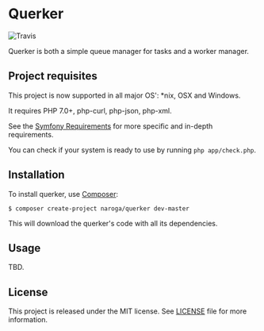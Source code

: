 Querker
=======

![Travis](https://travis-ci.org/naroga/querker.svg?branch=master)

Querker is both a simple queue manager for tasks and a worker manager.

Project requisites
------------------

This project is now supported in all major OS': *nix, OSX and Windows.

It requires PHP 7.0+, php-curl, php-json, php-xml.

See the [Symfony Requirements](http://symfony.com/doc/current/reference/requirements.html)
for more specific and in-depth requirements.

You can check if your system is ready to use by running `php app/check.php`.

Installation
------------

To install querker, use [Composer](https://getcomposer.org):

    $ composer create-project naroga/querker dev-master
    
This will download the querker's code with all its dependencies.

Usage
-----

TBD.

License
-------

This project is released under the MIT license. See [LICENSE](LICENSE) file for more information.